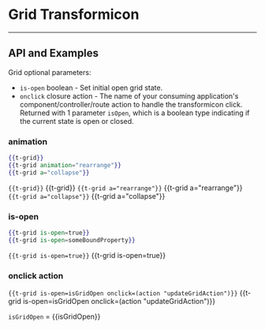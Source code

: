 # Grid Transformicon
---
## API and Examples
Grid optional parameters:
  * `is-open` boolean - Set initial open grid state.
  * `onclick` closure action - The name of your consuming application's component/controller/route action to handle the transformicon click. Returned with 1 parameter `isOpen`, which is a boolean type indicating if the current state is open or closed.

### animation
```handlebars
{{t-grid}}
{{t-grid animation="rearrange"}}
{{t-grid a="collapse"}}
```
`{{t-grid}}` {{t-grid}}
`{{t-grid a="rearrange"}}` {{t-grid a="rearrange"}}
`{{t-grid a="collapse"}}` {{t-grid a="collapse"}}

### is-open
```handlebars
{{t-grid is-open=true}}
{{t-grid is-open=someBoundProperty}}
```
`{{t-grid is-open=true}}` {{t-grid is-open=true}}

### onclick action
`{{t-grid is-open=isGridOpen onclick=(action "updateGridAction")}}` {{t-grid is-open=isGridOpen onclick=(action "updateGridAction")}}

`isGridOpen` = {{isGridOpen}}
